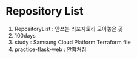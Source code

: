 # Repository List
1. RepositoryList : 안쓰는 리포지토리 모아놓은 곳
2. 100days
3. study : Samsung Cloud Platform Terraform file
4. practice-flask-web : 안합쳐짐
